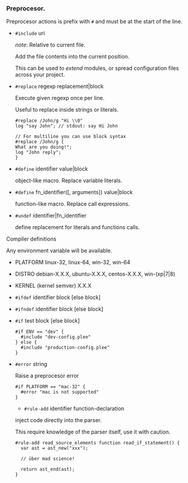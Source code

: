 ### Preprocesor.

Preprocesor actions is prefix with `#` and must be at the start of the line.

* `#include` uri

  *note*: Relative to current file.

  Add the file contents into the current position.

  This can be used *to extend* modules, or spread configuration files across your project.

* `#replace` regexp replacement|block

  Execute given regexp once per line.

  Useful to replace inside strings or literals.

  ```
  #replace /John/g "Hi \\0"
  log "say John"; // stdout: say Hi John

  // For multiline you can use block syntax
  #replace /John/g {
  What are you doing!";
  log "John reply";
  }
  ```

* `#define` identifier value|block

  object-like macro. Replace variable literals.

* `#define` fn_identifier([, arguments]) value|block

  function-like macro. Replace call expressions.

* `#undef` identifier|fn_identifier



  define replacement for literals and functions calls.

Compiler definitions

  Any environment variable will be available.

  * PLATFORM
    linux-32, linux-64, win-32, win-64

  * DISTRO
    debian-X.X.X, ubuntu-X.X.X, centos-X.X.X, win-(xp|7|8)

  * KERNEL (kernel semver)
    X.X.X

* `#ifdef` identifier block [else block]
* `#ifndef` identifier block [else block]

* `#if` test block [else block]

  ```
  #if ENV == "dev" {
    #include "dev-config.plee"
  } else {
    #include "production-config.plee"
  }
  ```
* `#error` string

  Raise a preprocesor error

  ```
  #if PLATFORM == "mac-32" {
    #error "mac is not supported"
  }
  ```

  * `#rule-add` identifier function-declaration

  inject code directly into the parser.

  This require knowledge of the parser itself, use it with caution.

  ```
  #rule-add read_source_elements function read_if_statement() {
    var ast = ast_new("xxx");

    // über mad science!

    return ast_end(ast);
  }
  ```
